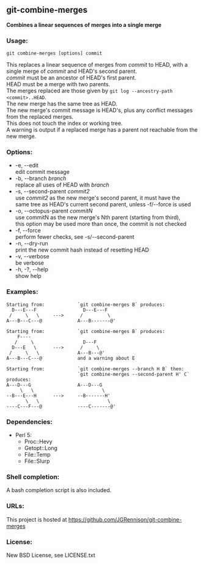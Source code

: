 ## git-combine-merges
**Combines a linear sequences of merges into a single merge**  

### Usage:

    git combine-merges [options] commit

This replaces a linear sequence of merges from *commit* to HEAD,
with a single merge of *commit* and HEAD's second parent.  
*commit* must be an ancestor of HEAD's first parent.  
HEAD must be a merge with two parents.  
The merges replaced are those given by `git log --ancestry-path <commit>..HEAD`.  
The new merge has the same tree as HEAD.  
The new merge's commit message is HEAD's, plus any conflict
messages from the replaced merges.  
This does not touch the index or working tree.  
A warning is output if a replaced merge has a parent not reachable
from the new merge.

### Options:
* -e, --edit  
  edit commit message
* -b, --branch *branch*  
  replace all uses of HEAD with *branch*
* -s, --second-parent *commit2*  
  use *commit2* as the new merge's second parent, it must have the  
  same tree as HEAD's current second parent, unless -f/--force is used
* -o, --octopus-parent *commitN*  
  use commitN as the new merge's Nth parent (starting from third),  
  this option may be used more than once, the commit is not checked
* -f, --force  
  perform fewer checks, see -s/--second-parent
* -n, --dry-run  
  print the new commit hash instead of resetting HEAD
* -v, --verbose  
  be verbose
* -h, -?, --help  
  show help

### Examples:
```
Starting from:            `git combine-merges B` produces:
  D---E---F                 D---E---F
 /     \   \     --->      /         \
A---B---C---@             A---B-------@'

Starting from:            `git combine-merges B` produces:
    F----
   /     \                  D---F
  D---E   \      --->      /     \
 /     \   \              A---B---@'
A---B---C---@             and a warning about E

Starting from:            `git combine-merges --branch H B` then:
                          `git combine-merges --second-parent H' C` produces:
A---D---G                 A---D---G
     \   \                         \
--B---E---H      --->     --B-------H'
       \   \                         \
----C---F---@             ----C-------@'
```

### Dependencies:
* Perl 5:  
  * Proc::Hevy  
  * Getopt::Long  
  * File::Temp  
  * File::Slurp

### Shell completion:
A bash completion script is also included.

### URLs:
This project is hosted at https://github.com/JGRennison/git-combine-merges

### License:
New BSD License, see LICENSE.txt

